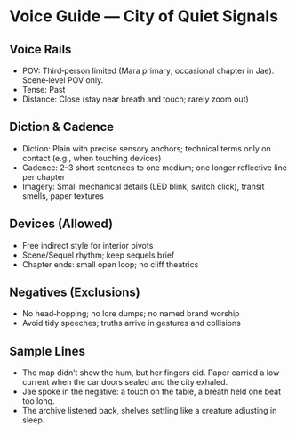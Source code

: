 # Voice Guide — City of Quiet Signals

## Voice Rails
- POV: Third‑person limited (Mara primary; occasional chapter in Jae). Scene‑level POV only.
- Tense: Past
- Distance: Close (stay near breath and touch; rarely zoom out)

## Diction & Cadence
- Diction: Plain with precise sensory anchors; technical terms only on contact (e.g., when touching devices)
- Cadence: 2–3 short sentences to one medium; one longer reflective line per chapter
- Imagery: Small mechanical details (LED blink, switch click), transit smells, paper textures

## Devices (Allowed)
- Free indirect style for interior pivots
- Scene/Sequel rhythm; keep sequels brief
- Chapter ends: small open loop; no cliff theatrics

## Negatives (Exclusions)
- No head‑hopping; no lore dumps; no named brand worship
- Avoid tidy speeches; truths arrive in gestures and collisions

## Sample Lines
- The map didn’t show the hum, but her fingers did. Paper carried a low current when the car doors sealed and the city exhaled.
- Jae spoke in the negative: a touch on the table, a breath held one beat too long.
- The archive listened back, shelves settling like a creature adjusting in sleep.

